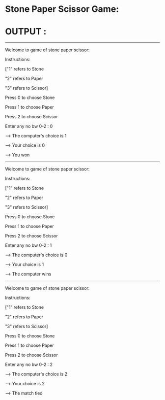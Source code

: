 # Stone Paper Scissor Game:
# OUTPUT :
__________________________________________________________
Welcome to game of stone paper scissor:

Instructions:

["1" refers to Stone

"2" refers to Paper

"3" refers to Scissor]



Press 0 to choose Stone

Press 1 to choose Paper

Press 2 to choose Scissor

Enter any no bw 0-2 : 0

--> The computer's choice is 1

--> Your choice is 0

--> You won
__________________________________________________________
Welcome to game of stone paper scissor:

Instructions:

["1" refers to Stone

"2" refers to Paper

"3" refers to Scissor]


Press 0 to choose Stone

Press 1 to choose Paper

Press 2 to choose Scissor

Enter any no bw 0-2 : 1

--> The computer's choice is 0

--> Your choice is 1

--> The computer wins

___________________________________________________________
Welcome to game of stone paper scissor:

Instructions:

["1" refers to Stone

"2" refers to Paper

"3" refers to Scissor]


Press 0 to choose Stone

Press 1 to choose Paper

Press 2 to choose Scissor

Enter any no bw 0-2 : 2

--> The computer's choice is 2

--> Your choice is 2

--> The match tied
